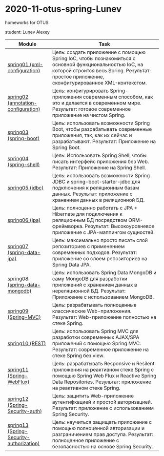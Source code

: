 # 2020-11-otus-spring-Lunev
homeworks for OTUS

student: Lunev Alexey

|Module|Task|
--- | --- |
|[spring01 (xml-configuration)](https://github.com/LunevAE/2020-11-otus-spring-Lunev/tree/master/spring01)|Цель: создать приложение с помощью Spring IoC, чтобы познакомиться с основной функциональностью IoC, на которой строится весь Spring. Результат: простое приложение, сконфигурированное XML-контекстом.|
|[spring02 (annotation-configuration)](https://github.com/LunevAE/2020-11-otus-spring-Lunev/tree/master/spring02)|Цель: конфигурировать Spring-приложения современным способом, как это и делается в современном мире. Результат: готовое современное приложение на чистом Spring.|
|[spring03 (spring-boot)](https://github.com/LunevAE/2020-11-otus-spring-Lunev/tree/master/spring03)|Цель: использовать возможности Spring Boot, чтобы разрабатывать современные приложения, так, как их сейчас и разрабатывают. Результат: Приложение на Spring Boot.|
|[spring04 (spring-shell)](https://github.com/LunevAE/2020-11-otus-spring-Lunev/tree/master/spring04)|Цель: Использовать Spring Shell, чтобы писать интерфейс приложения без Web. Результат: Приложение на Spring Shell.|
|[spring05 (jdbc)](https://github.com/LunevAE/2020-11-otus-spring-Lunev/tree/master/spring05)|Цель: использовать возможности Spring JDBC и spring-boot-starter-jdbc для подключения к реляционным базам данных. Результат: приложение с хранением данных в реляционной БД.|
|[spring06 (jpa)](https://github.com/LunevAE/2020-11-otus-spring-Lunev/tree/master/spring06)|Цель: полноценно работать с JPA + Hibernate для подключения к реляционным БД посредством ORM-фреймворка. Результат: Высокоуровневое приложение с JPA-маппингом сущностей.|
|[spring07 (spring-data-jpa)](https://github.com/LunevAE/2020-11-otus-spring-Lunev/tree/master/spring07)|Цель: максимально просто писать слой репозиториев с применением современных подходов. Результат: приложение со слоем репозиториев на Spring Data JPA.|
|[spring08 (spring-data-mongodb)](https://github.com/LunevAE/2020-11-otus-spring-Lunev/tree/master/spring08)|Цель: использовать Spring Data MongoDB и саму MongoDB для разработки приложений с хранением данных в нереляционной БД. Результат: Приложение с использованием MongoDB.|
|[spring09 (Spring-MVC)](https://github.com/LunevAE/2020-11-otus-spring-Lunev/tree/master/spring09)|Цель: разрабатывать полноценные классические Web-приложения. Результат: Web-приложение полностью на стеке Spring.|
|[spring10 (REST)](https://github.com/LunevAE/2020-11-otus-spring-Lunev/tree/master/spring10)|Цель: использовать Spring MVC для разработки современных AJAX/SPA приложений c помощью Spring MVC. Результат: современное приложение на стеке Spring без view.|
|[spring11 (Spring-WebFlux)](https://github.com/LunevAE/2020-11-otus-spring-Lunev/tree/master/spring11)|Цель: разрабатывать Responsive и Resilent приложения на реактивном стеке Spring c помощью Spring Web Flux и Reactive Spring Data Repositories. Результат: приложение на реактивном стеке Spring.|
|[spring12 (Spring-Security-auth)](https://github.com/LunevAE/2020-11-otus-spring-Lunev/tree/master/spring12)|Цель: защитить Web-приложение аутентифкацией и простой авторизацией. Результат: приложение с использованием Spring Security.|
|[spring13 (Spring-Security-authorization)](https://github.com/LunevAE/2020-11-otus-spring-Lunev/tree/master/spring13)|Цель: научиться защищать приложение с помощью полноценной авторизации и разграничением прав доступа. Результат: полноценное приложение с безопасностью на основе Spring Security.|
